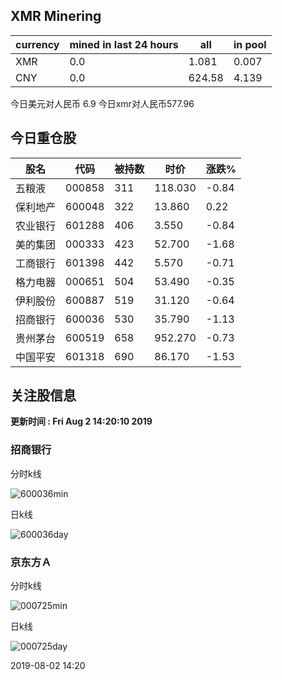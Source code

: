 ## XMR Minering

|currency|mined in last 24 hours|all|in pool|
|---|---|---|---|
|XMR|0.0|1.081|0.007|
|CNY|0.0|624.58|4.139|

今日美元对人民币 6.9	今日xmr对人民币577.96


## 今日重仓股 

|股名|代码|被持数|时价|涨跌%|
|---|---|---|---|---|
|五粮液|000858|311|118.030|-0.84|
|保利地产|600048|322|13.860|0.22|
|农业银行|601288|406|3.550|-0.84|
|美的集团|000333|423|52.700|-1.68|
|工商银行|601398|442|5.570|-0.71|
|格力电器|000651|504|53.490|-0.35|
|伊利股份|600887|519|31.120|-0.64|
|招商银行|600036|530|35.790|-1.13|
|贵州茅台|600519|658|952.270|-0.73|
|中国平安|601318|690|86.170|-1.53|

## 关注股信息
**更新时间 : Fri Aug  2 14:20:10 2019**
### 招商银行 
分时k线

![600036min](http://image.sinajs.cn/newchart/min/n/sh600036.gif)

日k线

![600036day](http://image.sinajs.cn/newchart/daily/n/sh600036.gif)

### 京东方Ａ 
分时k线

![000725min](http://image.sinajs.cn/newchart/min/n/sz000725.gif)

日k线

![000725day](http://image.sinajs.cn/newchart/daily/n/sz000725.gif)

2019-08-02 14:20